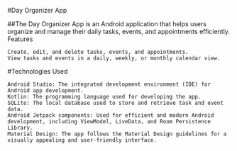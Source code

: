 #Day Organizer App

##The Day Organizer App is an Android application that helps users organize and manage their daily tasks, events, and appointments efficiently.
Features

    Create, edit, and delete tasks, events, and appointments.
    View tasks and events in a daily, weekly, or monthly calendar view.

#Technologies Used

    Android Studio: The integrated development environment (IDE) for Android app development.
    Kotlin: The programming language used for developing the app.
    SQLite: The local database used to store and retrieve task and event data.
    Android Jetpack components: Used for efficient and modern Android development, including ViewModel, LiveData, and Room Persistence Library.
    Material Design: The app follows the Material Design guidelines for a visually appealing and user-friendly interface.
